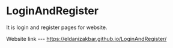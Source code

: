 # LoginAndRegister

It is login and register pages for website. 


Website link --- https://eldanizakbar.github.io/LoginAndRegister/
